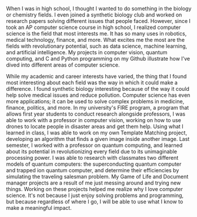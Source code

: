 When I was in high school, I thought I wanted to do something in the biology or chemistry fields. I even joined a synthetic biology club and worked on research papers solving different issues that people faced. However, since I took an AP computer science course in high school, I realized computer science is the field that most interests me. It has so many uses in robotics, medical technology, finance, and more. What excites me the most are the fields with revolutionary potential, such as data science, machine learning, and artificial intelligence. My projects in computer vision, quantum computing, and C and Python programming on my Github illustrate how I’ve dived into different areas of computer science. 

While my academic and career interests have varied, the thing that I found most interesting about each field was the way in which it could make a difference. I found synthetic biology interesting because of the way it could help solve medical issues and reduce pollution. Computer science has even more applications; it can be used to solve complex problems in medicine, finance, politics, and more. In my university's FIRE program, a program that allows first year students to conduct research alongside professors, I was able to work with a professor in computer vision, working on how to use drones to locate people in disaster areas and get them help. Using what I learned in class, I was able to work on my own Template Matching project, developing an algorithm that finds a given image inside another image.  Last semester, I worked with a professor on quantum computing, and learned about its potential in revolutionizing every field due to its unimaginable processing power. I was able to research with classmates two different models of quantum computers: the superconducting quantum computer and trapped ion quantum computer, and determine their efficiencies by simulating the traveling salesman problem. My Game of Life and Document manager projects  are a result of me just messing around and trying new things. Working on these projects helped me realize why I love computer science. It's not because I just enjoy solving problems and programming, but because regardless of where I go, I will be able to use what I know to make a meaningful impact.

